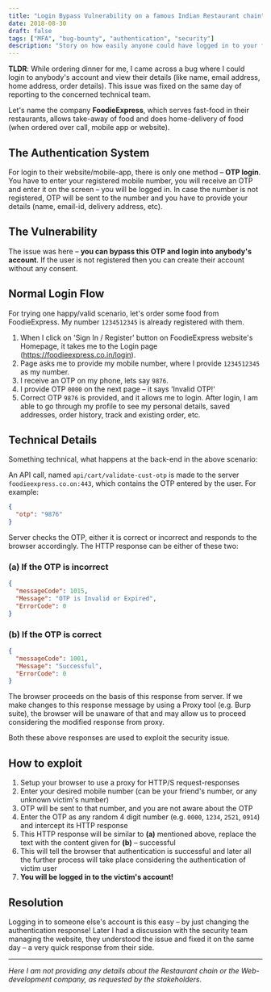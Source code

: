 ```yaml
---
title: "Login Bypass Vulnerability on a famous Indian Restaurant chain"
date: 2018-08-30
draft: false
tags: ["MFA", "bug-bounty", "authentication", "security"]
description: "Story on how easily anyone could have logged in to your foodie account."
---
```


**TLDR**: While ordering dinner for me, I came across a bug where I could login to anybody's account and view their details (like name, email address, home address, order details). This issue was fixed on the same day of reporting to the concerned technical team.

Let's name the company **FoodieExpress**, which serves fast-food in their restaurants, allows take-away of food and does home-delivery of food (when ordered over call, mobile app or website).

## The Authentication System

For login to their website/mobile-app, there is only one method – **OTP login**. You have to enter your registered mobile number, you will receive an OTP and enter it on the screen – you will be logged in. In case the number is not registered, OTP will be sent to the number and you have to provide your details (name, email-id, delivery address, etc).

## The Vulnerability

The issue was here – **you can bypass this OTP and login into anybody's account**. If the user is not registered then you can create their account without any consent.

## Normal Login Flow

For trying one happy/valid scenario, let's order some food from FoodieExpress. My number `1234512345` is already registered with them.

1. When I click on 'Sign In / Register' button on FoodieExpress website's Homepage, it takes me to the Login page (https://foodieexpress.co.in/login).
2. Page asks me to provide my mobile number, where I provide `1234512345` as my number.
3. I receive an OTP on my phone, lets say `9876`.
4. I provide OTP `0000` on the next page – it says 'Invalid OTP!'
5. Correct OTP `9876` is provided, and it allows me to login. After login, I am able to go through my profile to see my personal details, saved addresses, order history, track and existing order, etc.

## Technical Details

Something technical, what happens at the back-end in the above scenario:

An API call, named `api/cart/validate-cust-otp` is made to the server `foodieexpress.co.on:443`, which contains the OTP entered by the user. For example:

```json
{
  "otp": "9876"
}
```

Server checks the OTP, either it is correct or incorrect and responds to the browser accordingly. The HTTP response can be either of these two:

### (a) If the OTP is incorrect
```json
{
  "messageCode": 1015,
  "Message": "OTP is Invalid or Expired",
  "ErrorCode": 0
}
```

### (b) If the OTP is correct
```json
{
  "messageCode": 1001,
  "Message": "Successful",
  "ErrorCode": 0
}
```

The browser proceeds on the basis of this response from server. If we make changes to this response message by using a Proxy tool (e.g. Burp suite), the browser will be unaware of that and may allow us to proceed considering the modified response from proxy.

Both these above responses are used to exploit the security issue.

## How to exploit

1. Setup your browser to use a proxy for HTTP/S request-responses
2. Enter your desired mobile number (can be your friend's number, or any unknown victim's number)
3. OTP will be sent to that number, and you are not aware about the OTP
4. Enter the OTP as any random 4 digit number (e.g. `0000`, `1234`, `2521`, `0914`) and intercept its HTTP response
5. This HTTP response will be similar to **(a)** mentioned above, replace the text with the content given for **(b)** – successful
6. This will tell the browser that authentication is successful and later all the further process will take place considering the authentication of victim user
7. **You will be logged in to the victim's account!**

## Resolution

Logging in to someone else's account is this easy – by just changing the authentication response! Later I had a discussion with the security team managing the website, they understood the issue and fixed it on the same day – a very quick response from their side.

---

*Here I am not providing any details about the Restaurant chain or the Web-development company, as requested by the stakeholders.*